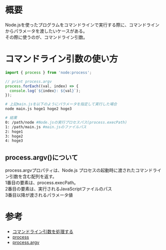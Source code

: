 # 概要
Node.jsを使ったプログラムをコマンドラインで実行する際に、コマンドラインからパラメータを渡したいケースがある。  
その際に使うのが、コマンドライン引数。  

# コマンドライン引数の使い方
```js:main.js
import { process } from 'node:process';

// print process.argv
process.forEach((val, index) => {
  console.log(`${index}: ${val}`);
});
```

```bash
# 上記main.jsを以下のようにパラメータを指定して実行した場合
node main.js hoge1 hoge2 hoge3

# 結果
0: /path/node #Node.jsの実行プロセスパス(process.execPath)
1: /path/main.js #main.jsのファイルパス
2: hoge1
3: hoge2
4: hoge3
```

## process.argv()について
process.argvプロパティは、Node.js プロセスの起動時に渡されたコマンドライン引数を含む配列を返す。  
1番目の要素は、process.execPath。  
2番目の要素は、実行されるJavaScriptファイルのパス  
3番目以降が渡されるパラメータ値  


# 参考
- [コマンドライン引数を処理する](https://jsprimer.net/use-case/nodecli/argument-parse/)
- [process](https://nodejs.org/docs/latest-v16.x/api/process.html#process¬)
- [process.argv](https://nodejs.org/docs/latest-v16.x/api/process.html#processargv)